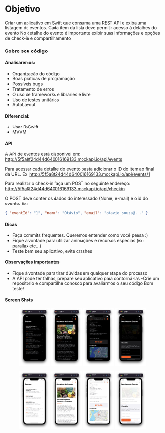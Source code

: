 # Objetivo
Criar um aplicativo em Swift que consuma uma REST API e exiba uma listagem de eventos.
Cada item da lista deve permitir acesso à detalhes do evento
No detalhe do evento é importante exibir suas informações e opções de check-in e compartilhamento

### Sobre seu código
#### Analisaremos:
- Organização do código
- Boas práticas de programação
- Possíveis bugs
- Tratamento de erros
- O uso de frameworks e libraries é livre
- Uso de testes unitários
- AutoLayout

#### Diferencial:
- Usar RxSwift
- MVVM

#### API
A API de eventos está disponivel em: http://5f5a8f24d44d640016169133.mockapi.io/api/events

Para acessar cada detalhe do evento basta adicionar o ID do item ao final da URL. Ex: http://5f5a8f24d44d640016169133.mockapi.io/api/events/1

Para realizar o check-in faça um POST no seguinte endereço: http://5f5a8f24d44d640016169133.mockapi.io/api/checkin

O POST deve conter os dados do interessado (Nome, e-mail) e o id do evento. Ex:

```json
{ "eventId": "1", "name": "Otávio", "email": "otavio_souza@..." }
```

#### Dicas
- Faça commits frequentes. Queremos entender como você pensa :)
- Fique a vontade para utilizar animações e recursos especias (ex: parallax etc...)
- Teste bem seu aplicativo, evite crashes

#### Observações importantes
- Fique à vontade para tirar dúvidas em qualquer etapa do processo
- A API pode ter falhas, prepare seu aplicativo para contorná-las
-Crie um repositório e compartilhe conosco para avaliarmos o seu código
Bom teste!

#### Screen Shots

<p align="center">
<img src="Screenshots/screenshot-1.png" width="20%"/>
<img src="Screenshots/screenshot-3.png" width="20%"/>
<img src="Screenshots/screenshot-5.png" width="20%"/>
<img src="Screenshots/screenshot-7.png" width="20%"/>
</p>

<p align="center">
<img src="Screenshots/screenshot-2.png" width="20%"/>
<img src="Screenshots/screenshot-4.png" width="20%"/>
<img src="Screenshots/screenshot-6.png" width="20%"/>
<img src="Screenshots/screenshot-8.png" width="20%"/>
</p>
